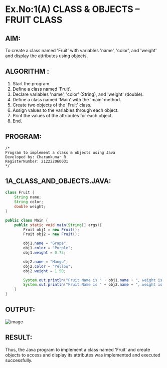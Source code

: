 # Ex.No:1(A) CLASS & OBJECTS – FRUIT CLASS

## AIM:
To create a class named 'Fruit' with variables 'name', 'color', and 'weight' and display the attributes using objects.

## ALGORITHM :
1. Start the program.
2. Define a class named 'Fruit'.
3. Declare variables 'name', 'color' (String), and 'weight' (double).
4. Define a class named 'Main' with the 'main' method.
5. Create two objects of the 'Fruit' class.
6. Assign values to the variables through each object.
7. Print the values of the attributes for each object.
8. End.

## PROGRAM:
```
/*
Program to implement a class & objects using Java
Developed by: Charankumar R
RegisterNumber: 212222060031
*/
```

## 1A_CLASS_AND_OBJECTS.JAVA:
```java
class Fruit {
    String name;
    String color;
    double weight;
}

public class Main {
    public static void main(String[] args){
        Fruit obj1 = new Fruit();
        Fruit obj2 = new Fruit();

        obj1.name = "Grape";
        obj1.color = "Purple";
        obj1.weight = 0.75;

        obj2.name = "Mango";
        obj2.color = "Yellow";
        obj2.weight = 1.50;

        System.out.println("Fruit Name is " + obj1.name + ", weight is " + obj1.weight + "kg and Color is " + obj1.color);
        System.out.println("Fruit Name is " + obj2.name + ", weight is " + obj2.weight + "kg and Color is " + obj2.color);
    }
}
```

## OUTPUT:
![image](https://github.com/user-attachments/assets/ae9467c5-a53e-4e87-8dd8-259aae4bc8a2)




## RESULT:
Thus, the Java program to implement a class named 'Fruit' and create objects to access and display its attributes was implemented and executed successfully.
